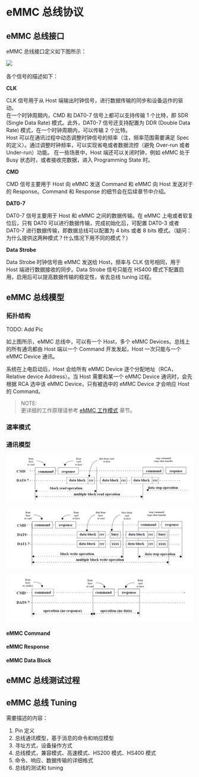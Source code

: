 # eMMC 总线协议

## eMMC 总线接口

eMMC 总线接口定义如下图所示：  

![](emmc_host_interfaces.png)  

各个信号的描述如下：

**CLK**  

CLK 信号用于从 Host 端输出时钟信号，进行数据传输的同步和设备运作的驱动。  
在一个时钟周期内，CMD 和 DAT0-7 信号上都可以支持传输 1 个比特，即 SDR (Single Data Rate) 模式。此外，DAT0-7 信号还支持配置为 DDR (Double Data Rate) 模式，在一个时钟周期内，可以传输 2 个比特。  
Host 可以在通讯过程中动态调整时钟信号的频率（注，频率范围需要满足 Spec 的定义）。通过调整时钟频率，可以实现省电或者数据流控（避免 Over-run 或者 Under-run）功能。
在一些场景中，Host 端还可以关闭时钟，例如 eMMC 处于 Busy 状态时，或者接收完数据，进入 Programming State 时。

**CMD**  

CMD 信号主要用于 Host 向 eMMC 发送 Command 和 eMMC 向 Host 发送对于的 Response。Command 和 Response 的细节会在后续章节中介绍。

**DAT0-7**  

DAT0-7 信号主要用于 Host 和 eMMC 之间的数据传输。在 eMMC 上电或者软复位后，只有 DAT0 可以进行数据传输，完成初始化后，可配置 DAT0-3 或者 DAT0-7 进行数据传输，即数据总线可以配置为 4 bits 或者 8 bits 模式。（疑问：为什么提供这两种模式？什么情况下用不同的模式？）

**Data Strobe**  

Data Strobe 时钟信号由 eMMC 发送给 Host，频率与 CLK 信号相同，用于 Host 端进行数据接收的同步。Data Strobe 信号只能在 HS400 模式下配置启用，启用后可以提高数据传输的稳定性，省去总线 tuning 过程。

## eMMC 总线模型

### 拓扑结构

TODO: Add Pic

如上图所示，eMMC 总线中，可以有一个 Host，多个 eMMC Devices。总线上的所有通讯都由 Host 端以一个 Command 开发发起，Host 一次只能与一个 eMMC Device 通讯。

系统在上电启动后，Host 会给所有 eMMC Device 逐个分配地址（RCA，Relative device Address）。当 Host 需要和某一个 eMMC Device 通讯时，会先根据 RCA 选中该 eMMC Device，只有被选中的 eMMC Device 才会响应 Host 的 Command。

> NOTE:  
> 更详细的工作原理请参考 [eMMC 工作模式](/emmc_modes.html) 章节。

### 速率模式

### 通讯模型

![](multi_block_read.png)

![](multi_block_write.png)

![](no_resp_or_data.png)

#### eMMC Command

#### eMMC Response

#### eMMC Data Block

## eMMC 总线测试过程

## eMMC 总线 Tuning

需要描述的内容：

1. Pin 定义
2. 总线通讯模型，基于消息的命令和响应模型
3. 寻址方式，设备操作方式
4. 总线模式，兼容模式、高速模式、HS200 模式、HS400 模式
5. 命令、响应、数据传输的详细格式
6. 总线的测试和 tuning


